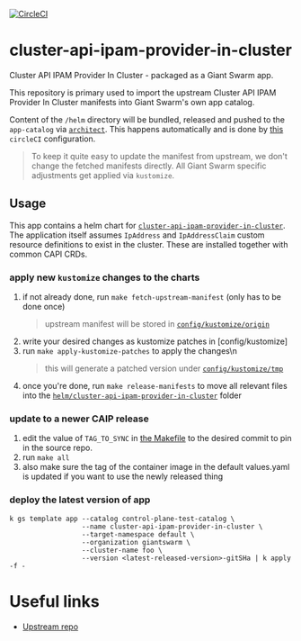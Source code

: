 [![CircleCI](https://circleci.com/gh/giantswarm/cluster-api-ipam-provider-in-cluster-app.svg?style=shield)](https://circleci.com/gh/giantswarm/cluster-api-ipam-provider-in-cluster-app)

# cluster-api-ipam-provider-in-cluster

Cluster API IPAM Provider In Cluster - packaged as a Giant Swarm app.

This repository is primary used to import the upstream Cluster API IPAM Provider In Cluster manifests into Giant Swarm's own app catalog.

Content of the `/helm` directory will be bundled, released and pushed to the `app-catalog` via [`architect`](https://github.com/giantswarm/architect). This happens automatically and is done by [this](.circleci/config.yml) `circleCI` configuration.

> To keep it quite easy to update the manifest from upstream, we don't change the fetched manifests directly. All Giant Swarm specific adjustments get applied via `kustomize`.

## Usage

This app contains a helm chart for [`cluster-api-ipam-provider-in-cluster`](https://github.com/kubernetes-sigs/cluster-api-ipam-provider-in-cluster).
The application itself assumes `IpAddress` and `IpAddressClaim` custom resource definitions to exist in the cluster. 
These are installed together with common CAPI CRDs.

### apply new `kustomize` changes to the charts

1. if not already done, run `make fetch-upstream-manifest` (only has to be done once)
   > upstream manifest will be stored in [`config/kustomize/origin`](config/kustomize/origin)
1. write your desired changes as kustomize patches in [config/kustomize]
1. run `make apply-kustomize-patches` to apply the changes\n
   > this will generate a patched version under [`config/kustomize/tmp`](config/kustomize/tmp)
1. once you're done, run `make release-manifests` to move all relevant files into the [`helm/cluster-api-ipam-provider-in-cluster`](helm/cluster-api-ipam-provider-in-cluster) folder

### update to a newer CAIP release

1. edit the value of `TAG_TO_SYNC` in [the Makefile](Makefile.custom.mk) to the desired commit to pin in the source repo.
2. run `make all`
3. also make sure the tag of the container image in the default values.yaml is updated if you want to use the newly released thing

### deploy the latest version of app
```
k gs template app --catalog control-plane-test-catalog \
                  --name cluster-api-ipam-provider-in-cluster \
                  --target-namespace default \
                  --organization giantswarm \
                  --cluster-name foo \
                  --version <latest-released-version>-gitSHa | k apply -f -
```
# Useful links

* [Upstream repo](https://github.com/kubernetes-sigs/cluster-api-ipam-provider-in-cluster)

